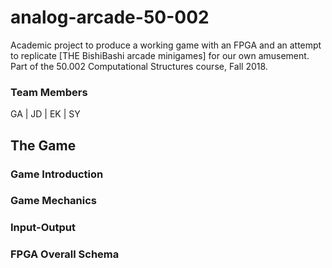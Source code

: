 # analog-arcade-50-002

Academic project to produce a working game with an FPGA and an attempt to replicate [THE BishiBashi arcade minigames] for our own amusement.
Part of the 50.002 Computational Structures course, Fall 2018.

### Team Members
GA | JD | EK | SY

## The Game

### Game Introduction

### Game Mechanics

### Input-Output

### FPGA Overall Schema
